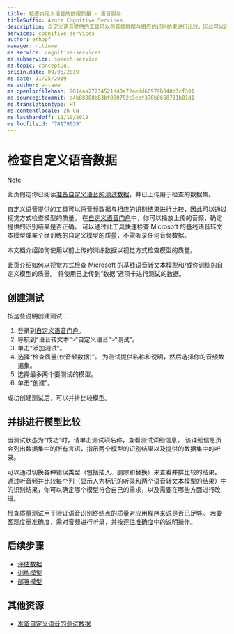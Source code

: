 ```yaml
---
title: 检查自定义语音的数据质量 - 语音服务
titleSuffix: Azure Cognitive Services
description: 自定义语音提供的工具可以将音频数据与相应的识别结果进行比较，因此可以通过视觉方式检查模型的质量。 你可以播放上传的音频，确定提供的识别结果是否正确。
services: cognitive-services
author: erhopf
manager: nitinme
ms.service: cognitive-services
ms.subservice: speech-service
ms.topic: conceptual
origin.date: 09/06/2019
ms.date: 11/25/2019
ms.author: v-tawe
ms.openlocfilehash: 9814aa27234521d40a72aedd66979b840b3cf391
ms.sourcegitcommit: a4b88888b83bf080752c3ebf370b8650731b01d1
ms.translationtype: HT
ms.contentlocale: zh-CN
ms.lasthandoff: 11/19/2019
ms.locfileid: "74179039"
---
```

# <a name="inspect-custom-speech-data"></a>检查自定义语音数据

> [!NOTE]
> 此页假定你已阅读[准备自定义语音的测试数据](how-to-custom-speech-test-data.md)，并已上传用于检查的数据集。

自定义语音提供的工具可以将音频数据与相应的识别结果进行比较，因此可以通过视觉方式检查模型的质量。 在[自定义语音门户](https://chinaeast2.cris.azure.cn/Home/CustomSpeech)中，你可以播放上传的音频，确定提供的识别结果是否正确。 可以通过此工具快速检查 Microsoft 的基线语音转文本模型或某个经训练的自定义模型的质量，不需听录任何音频数据。

本文档介绍如何使用以前上传的训练数据以视觉方式检查模型的质量。

此页介绍如何以视觉方式检查 Microsoft 的基线语音转文本模型和/或你训练的自定义模型的质量。 将使用已上传到“数据”选项卡进行测试的数据。 

## <a name="create-a-test"></a>创建测试

按这些说明创建测试：

1. 登录到[自定义语音门户](https://chinaeast2.cris.azure.cn/Home/CustomSpeech)。
2. 导航到“语音转文本”>“自定义语音”>“测试”。 
3. 单击“添加测试”。 
4. 选择“检查质量(仅音频数据)”。  为测试提供名称和说明，然后选择你的音频数据集。
5. 选择最多两个要测试的模型。
6. 单击“创建”。 

成功创建测试后，可以并排比较模型。

## <a name="side-by-side-model-comparisons"></a>并排进行模型比较

当测试状态为“成功”时，请单击测试项名称，查看测试详细信息。  该详细信息页会列出数据集中的所有言语，指示两个模型的识别结果以及提供的数据集中的听录。

可以通过切换各种错误类型（包括插入、删除和替换）来查看并排比较的结果。 通过听音频并比较每个列（显示人为标记的听录和两个语音转文本模型的结果）中的识别结果，你可以确定哪个模型符合自己的需求，以及需要在哪些方面进行改进。

检查质量测试用于验证语音识别终结点的质量对应用程序来说是否已足够。 若要客观度量准确度，需对音频进行听录，并按[评估准确度](how-to-custom-speech-evaluate-data.md)中的说明操作。

## <a name="next-steps"></a>后续步骤

- [评估数据](how-to-custom-speech-evaluate-data.md)
- [训练模型](how-to-custom-speech-train-model.md)
- [部署模型](how-to-custom-speech-deploy-model.md)

## <a name="additional-resources"></a>其他资源

- [准备自定义语音的测试数据](how-to-custom-speech-test-data.md)
